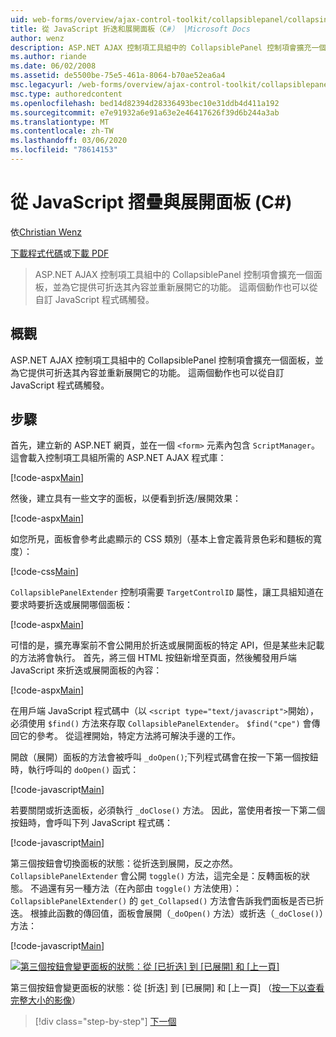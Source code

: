 ```yaml
---
uid: web-forms/overview/ajax-control-toolkit/collapsiblepanel/collapsing-and-expanding-a-panel-from-javascript-cs
title: 從 JavaScript 折迭和展開面板（C#） |Microsoft Docs
author: wenz
description: ASP.NET AJAX 控制項工具組中的 CollapsiblePanel 控制項會擴充一個面板，並提供它可折迭其內容並將其展開的功能 。
ms.author: riande
ms.date: 06/02/2008
ms.assetid: de5500be-75e5-461a-8064-b70ae52ea6a4
msc.legacyurl: /web-forms/overview/ajax-control-toolkit/collapsiblepanel/collapsing-and-expanding-a-panel-from-javascript-cs
msc.type: authoredcontent
ms.openlocfilehash: bed14d82394d28336493bec10e31ddb4d411a192
ms.sourcegitcommit: e7e91932a6e91a63e2e46417626f39d6b244a3ab
ms.translationtype: MT
ms.contentlocale: zh-TW
ms.lasthandoff: 03/06/2020
ms.locfileid: "78614153"
---
```

# <a name="collapsing-and-expanding-a-panel-from-javascript-c"></a>從 JavaScript 摺疊與展開面板 (C#)

依[Christian Wenz](https://github.com/wenz)

[下載程式代碼](https://download.microsoft.com/download/8/a/a/8aab3c3e-de6f-463f-805c-5fda567eef6e/CollapsiblePanel1.cs.zip)或[下載 PDF](https://download.microsoft.com/download/b/6/a/b6ae89ee-df69-4c87-9bfb-ad1eb2b23373/collapsiblepanel1CS.pdf)

> ASP.NET AJAX 控制項工具組中的 CollapsiblePanel 控制項會擴充一個面板，並為它提供可折迭其內容並重新展開它的功能。 這兩個動作也可以從自訂 JavaScript 程式碼觸發。

## <a name="overview"></a>概觀

ASP.NET AJAX 控制項工具組中的 CollapsiblePanel 控制項會擴充一個面板，並為它提供可折迭其內容並重新展開它的功能。 這兩個動作也可以從自訂 JavaScript 程式碼觸發。

## <a name="steps"></a>步驟

首先，建立新的 ASP.NET 網頁，並在一個 `<form>` 元素內包含 `ScriptManager`。 這會載入控制項工具組所需的 ASP.NET AJAX 程式庫：

[!code-aspx[Main](collapsing-and-expanding-a-panel-from-javascript-cs/samples/sample1.aspx)]

然後，建立具有一些文字的面板，以便看到折迭/展開效果：

[!code-aspx[Main](collapsing-and-expanding-a-panel-from-javascript-cs/samples/sample2.aspx)]

如您所見，面板會參考此處顯示的 CSS 類別（基本上會定義背景色彩和麵板的寬度）：

[!code-css[Main](collapsing-and-expanding-a-panel-from-javascript-cs/samples/sample3.css)]

`CollapsiblePanelExtender` 控制項需要 `TargetControlID` 屬性，讓工具組知道在要求時要折迭或展開哪個面板：

[!code-aspx[Main](collapsing-and-expanding-a-panel-from-javascript-cs/samples/sample4.aspx)]

可惜的是，擴充專案前不會公開用於折迭或展開面板的特定 API，但是某些未記載的方法將會執行。 首先，將三個 HTML 按鈕新增至頁面，然後觸發用戶端 JavaScript 來折迭或展開面板的內容：

[!code-aspx[Main](collapsing-and-expanding-a-panel-from-javascript-cs/samples/sample5.aspx)]

在用戶端 JavaScript 程式碼中（以 `<script type="text/javascript">`開始），必須使用 `$find()` 方法來存取 `CollapsiblePanelExtender`。 `$find("cpe")` 會傳回它的參考。 從這裡開始，特定方法將可解決手邊的工作。

開啟（展開）面板的方法會被呼叫 `_doOpen()`;下列程式碼會在按一下第一個按鈕時，執行呼叫的 `doOpen()` 函式：

[!code-javascript[Main](collapsing-and-expanding-a-panel-from-javascript-cs/samples/sample6.js)]

若要關閉或折迭面板，必須執行 `_doClose()` 方法。 因此，當使用者按一下第二個按鈕時，會呼叫下列 JavaScript 程式碼：

[!code-javascript[Main](collapsing-and-expanding-a-panel-from-javascript-cs/samples/sample7.js)]

第三個按鈕會切換面板的狀態：從折迭到展開，反之亦然。 `CollapsiblePanelExtender` 會公開 `toggle()` 方法，這完全是：反轉面板的狀態。 不過還有另一種方法（在內部由 `toggle()` 方法使用）： `CollapsiblePanelExtender()` 的 `get_Collapsed()` 方法會告訴我們面板是否已折迭。 根據此函數的傳回值，面板會展開（`_doOpen()` 方法）或折迭（`_doClose()`）方法：

[!code-javascript[Main](collapsing-and-expanding-a-panel-from-javascript-cs/samples/sample8.js)]

[![第三個按鈕會變更面板的狀態：從 [已折迭] 到 [已展開] 和 [上一頁]](collapsing-and-expanding-a-panel-from-javascript-cs/_static/image2.png)](collapsing-and-expanding-a-panel-from-javascript-cs/_static/image1.png)

第三個按鈕會變更面板的狀態：從 [折迭] 到 [已展開] 和 [上一頁] （[按一下以查看完整大小的影像](collapsing-and-expanding-a-panel-from-javascript-cs/_static/image3.png)）

> [!div class="step-by-step"]
> [下一個](collapsing-and-expanding-a-panel-from-javascript-vb.md)

